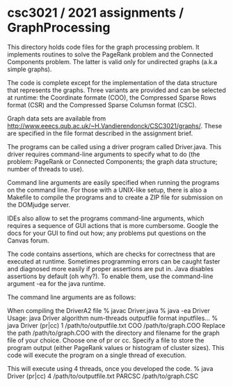 # csc3021 / 2021 assignments / GraphProcessing

This directory holds code files for the graph processing problem.
It implements routines to solve the PageRank problem and the Connected Components problem. The latter is valid only for undirected graphs (a.k.a simple graphs).

The code is complete except for the implementation of the data structure that represents the graphs. Three variants are provided and can be selected at runtime: the Coordinate formate (COO), the Compressed Sparse Rows format (CSR) and the Compressed Sparse Columsn format (CSC).

Graph data sets are available from http://www.eeecs.qub.ac.uk/~H.Vandierendonck/CSC3021/graphs/. These are specified in the file format described in the assignment brief.

The programs can be called using a driver program called Driver.java. This driver requires command-line arguments to specify what to do (the problem: PageRank or Connected Components; the graph data structure; number of threads to use).

Command line arguments are easily specified when running the programs on the command line. For those with a UNIX-like setup, there is also a Makefile to compile the programs and to create a ZIP file for submission on the DOMjudge server.

IDEs also allow to set the programs command-line arguments, which requires a sequence of GUI actions that is more cumbersome. Google the docs for your GUI to find out how; any problems put questions on the Canvas forum.

The code contains assertions, which are checks for correctness that are executed at runtime. Sometimes programming errors can be caught faster and diagnosed more easily if proper assertions are put in. Java disables assertions by default (oh why?). To enable them, use the command-line argument -ea for the java runtime.

The command line arguments are as follows:

When compiling the DriverA2 file
% javac Driver.java
% java -ea Driver
Usage: java Driver algorithm num-threads outputfile format inputfiles...
% java Driver (pr|cc) 1 /path/to/outputfile.txt COO /path/to/graph.COO
Replace the path /path/to/graph.COO with the directory and filename for the graph file of your choice. Choose one of pr or cc.  Specify a file to store the program output (either PageRank values or histogram of cluster sizes). This code will execute the program on a single thread of execution.

This will execute using 4 threads, once you developed the code.
% java Driver (pr|cc) 4 /path/to/outputfile.txt PARCSC /path/to/graph.CSC
